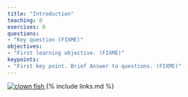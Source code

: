 ```yaml
---
title: "Introduction"
teaching: 0
exercises: 0
questions:
- "Key question (FIXME)"
objectives:
- "First learning objective. (FIXME)"
keypoints:
- "First key point. Brief Answer to questions. (FIXME)"
---
```

<a href="{{ page.root }}/fig/01.png">
 <img src="{{ page.root }}/fig/01.png" alt="clown fish" />
</a>
{% include links.md %}
